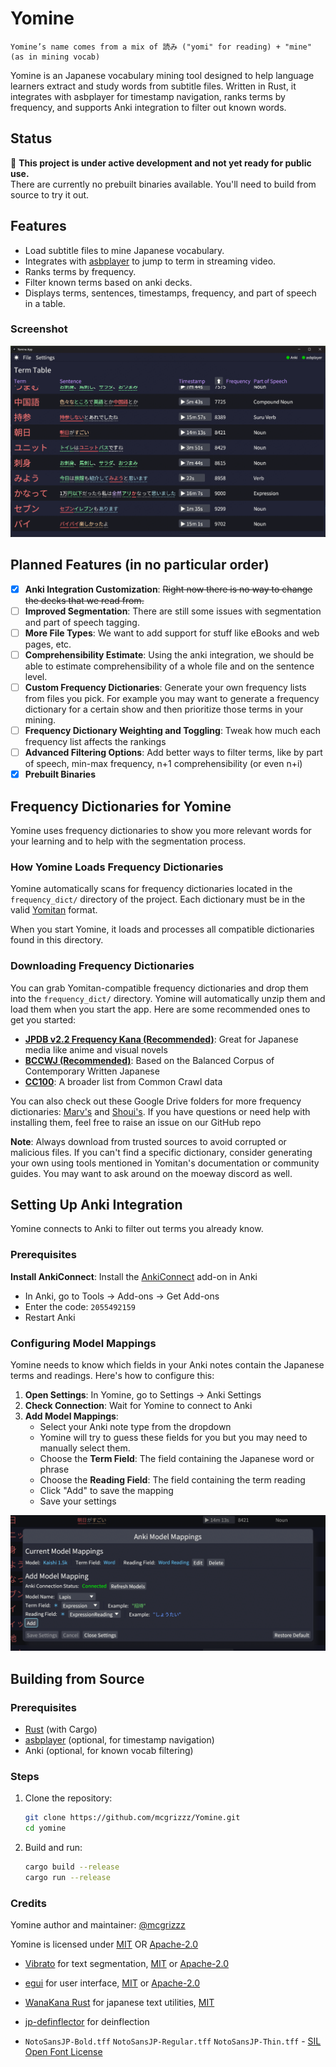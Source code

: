 # Yomine
    Yomine’s name comes from a mix of 読み ("yomi" for reading) + "mine" (as in mining vocab)
Yomine is an Japanese vocabulary mining tool designed to help language learners extract and study words from subtitle files. Written in Rust, it integrates with asbplayer for timestamp navigation, ranks terms by frequency, and supports Anki integration to filter out known words.

## Status

🚧 **This project is under active development and not yet ready for public use.**  
There are currently no prebuilt binaries available. You'll need to build from source to try it out.

## Features

- Load subtitle files to mine Japanese vocabulary.
- Integrates with [asbplayer](https://github.com/killergerbah/asbplayer) to jump to term in streaming video.
- Ranks terms by frequency.
- Filter known terms based on anki decks.
- Displays terms, sentences, timestamps, frequency, and part of speech in a table.

### Screenshot

![Yomine UI](docs/imgs/mining.png)

## Planned Features (in no particular order)

- [x] **Anki Integration Customization**: ~~Right now there is no way to change the decks that we read from.~~
- [ ] **Improved Segmentation**: There are still some issues with segmentation and part of speech tagging.
- [ ] **More File Types**: We want to add support for stuff like eBooks and web pages, etc.
- [ ] **Comprehensibility Estimate**: Using the anki integration, we should be able to estimate comprehensibility of a whole file and on the sentence level.
- [ ] **Custom Frequency Dictionaries**: Generate your own frequency lists from files you pick. For example you may want to generate a frequency dictionary for a certain show and then prioritize those terms in your mining.
- [ ] **Frequency Dictionary Weighting and Toggling**: Tweak how much each frequency list affects the rankings
- [ ] **Advanced Filtering Options**: Add better ways to filter terms, like by part of speech, min-max frequency, n+1 comprehensibility (or even n+i)
- [x] **Prebuilt Binaries**

## Frequency Dictionaries for Yomine

Yomine uses frequency dictionaries to show you more relevant words for your learning and to help with the segmentation process.

### How Yomine Loads Frequency Dictionaries

Yomine automatically scans for frequency dictionaries located in the `frequency_dict/` directory of the project. Each dictionary must be in the valid [Yomitan](https://github.com/yomidevs/yomitan) format.

When you start Yomine, it loads and processes all compatible dictionaries found in this directory.

### Downloading Frequency Dictionaries

 You can grab Yomitan-compatible frequency dictionaries and drop them into the `frequency_dict/` directory. Yomine will automatically unzip them and load them when you start the app. Here are some recommended ones to get you started:

- **[JPDB v2.2 Frequency Kana (Recommended)](https://github.com/Kuuuube/yomitan-dictionaries/?tab=readme-ov-file#jpdb-v22-frequency-kana-recommended)**: Great for Japanese media like anime and visual novels
- **[BCCWJ (Recommended)](https://github.com/Kuuuube/yomitan-dictionaries/?tab=readme-ov-file#bccwj-suw-luw-combined)**: Based on the Balanced Corpus of Contemporary Written Japanese
- **[CC100](https://drive.google.com/file/d/1_AYh1VtCq0cj1hXtFO15zRuPUUhUCSHD/view?usp=sharing)**: A broader list from Common Crawl data

You can also check out these Google Drive folders for more frequency dictionaries: [Marv's](https://drive.google.com/drive/folders/1xURpMJN7HTtSLuVs9ZtIbE7MDRCdoU29) and [Shoui's](https://drive.google.com/drive/folders/1g1drkFzokc8KNpsPHoRmDJ4OtMTWFuXi). If you have questions or need help with installing them, feel free to raise an issue on our GitHub repo

**Note**: Always download from trusted sources to avoid corrupted or malicious files. If you can't find a specific dictionary, consider generating your own using tools mentioned in Yomitan's documentation or community guides. You may want to ask around on the moeway discord as well.

## Setting Up Anki Integration

Yomine connects to Anki to filter out terms you already know.

### Prerequisites

**Install AnkiConnect**: Install the [AnkiConnect](https://ankiweb.net/shared/info/2055492159) add-on in Anki
   - In Anki, go to Tools → Add-ons → Get Add-ons
   - Enter the code: `2055492159`
   - Restart Anki

### Configuring Model Mappings

Yomine needs to know which fields in your Anki notes contain the Japanese terms and readings. Here's how to configure this:

1. **Open Settings**: In Yomine, go to Settings → Anki Settings
2. **Check Connection**: Wait for Yomine to connect to Anki
3. **Add Model Mappings**: 
   - Select your Anki note type from the dropdown
   - Yomine will try to guess these fields for you but you may need to manually select them.
   - Choose the **Term Field**: The field containing the Japanese word or phrase
   - Choose the **Reading Field**: The field containing the term reading
   - Click "Add" to save the mapping
   - Save your settings

![Anki Setup](docs/imgs/anki_setup.png)

## Building from Source

### Prerequisites

- [Rust](https://www.rust-lang.org/tools/install) (with Cargo)
- [asbplayer](https://github.com/killergerbah/asbplayer) (optional, for timestamp navigation)
- Anki (optional, for known vocab filtering)

### Steps

1. Clone the repository:
   ```bash
   git clone https://github.com/mcgrizzz/Yomine.git
   cd yomine

2. Build and run:
    ```bash
    cargo build --release
    cargo run --release

### Credits

Yomine author and maintainer: [@mcgrizzz](https://github.com/mcgrizzz)

Yomine is licensed under [MIT](LICENSE-MIT) OR [Apache-2.0](LICENSE-APACHE)



 * [Vibrato](https://github.com/daac-tools/vibrato) for text segmentation, [MIT](https://github.com/daac-tools/vibrato/blob/main/LICENSE-MIT) or [Apache-2.0](https://github.com/daac-tools/vibrato/blob/main/LICENSE-APACHE)
 * [egui](https://github.com/emilk/egui) for user interface, [MIT](https://github.com/emilk/egui/blob/main/LICENSE-MIT) or [Apache-2.0](https://github.com/emilk/egui/blob/main/LICENSE-APACHE)
  * [WanaKana Rust](https://github.com/PSeitz/wana_kana_rust) for japanese text utilities, [MIT](https://github.com/PSeitz/wana_kana_rust/blob/master/LICENSE)
 * [jp-definflector](https://github.com/btrkeks/jp-deinflector) for deinflection

 * `NotoSansJP-Bold.tff` `NotoSansJP-Regular.tff` `NotoSansJP-Thin.tff` - [SIL Open Font License](https://openfontlicense.org/open-font-license-official-text/)